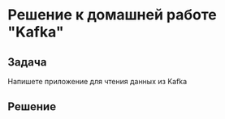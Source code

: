 # Решение к домашней работе "Kafka"

## Задача
Напишете приложение для чтения данных из Kafka

## Решение

